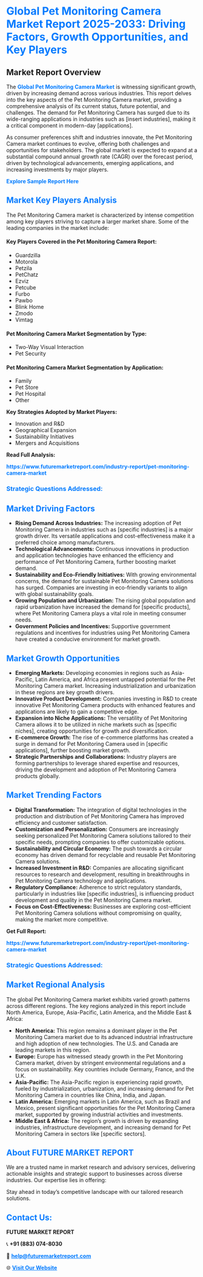 <h1 style="color: #007BFF;">Global Pet Monitoring Camera Market Report 2025-2033: Driving Factors, Growth Opportunities, and Key Players</h1>

<section id="overview">
<h2>Market Report Overview</h2>
<p>The <a href="https://www.futuremarketreport.com/industry-report/pet-monitoring-camera-market" style="color: #007BFF; text-decoration: none;"><strong>Global Pet Monitoring Camera Market</strong></a> is witnessing significant growth, driven by increasing demand across various industries. This report delves into the key aspects of the Pet Monitoring Camera market, providing a comprehensive analysis of its current status, future potential, and challenges. The demand for Pet Monitoring Camera has surged due to its wide-ranging applications in industries such as [insert industries], making it a critical component in modern-day [applications].</p>
<p>As consumer preferences shift and industries innovate, the Pet Monitoring Camera market continues to evolve, offering both challenges and opportunities for stakeholders. The global market is expected to expand at a substantial compound annual growth rate (CAGR) over the forecast period, driven by technological advancements, emerging applications, and increasing investments by major players.</p>
</section>

<section id="overview">
<p><a href="https://www.futuremarketreport.com/request-sample/reportId=50927" style="color: #007BFF; text-decoration: none;"><strong>Explore Sample Report Here</strong></a></p>
</section>

<section id="key-players">
<h2 style="color: #007BFF;">Market Key Players Analysis</h2>
<p>The Pet Monitoring Camera market is characterized by intense competition among key players striving to capture a larger market share. Some of the leading companies in the market include:</p>
<h4>Key Players Covered in the Pet Monitoring Camera Report:</h4>
<ul><li>Guardzilla</li><li>Motorola</li><li>Petzila</li><li>PetChatz</li><li>Ezviz</li><li>Petcube</li><li>Furbo</li><li>Pawbo</li><li>Blink Home</li><li>Zmodo</li><li>Vimtag</li></ul>
<h4>Pet Monitoring Camera Market Segmentation by Type:</h4>
<ul><li>Two-Way Visual Interaction</li><li>Pet Security</li></ul>

<h4>Pet Monitoring Camera Market Segmentation by Application:</h4>
<ul><li>Family</li><li>Pet Store</li><li>Pet Hospital</li><li>Other</li></ul>
<p><strong>Key Strategies Adopted by Market Players:</strong></p>
<ul>
<li>Innovation and R&D</li>
<li>Geographical Expansion</li>
<li>Sustainability Initiatives</li>
<li>Mergers and Acquisitions</li>
</ul>
</section>

<section>
<p><strong>Read Full Analysis: </strong></p><a href="https://www.futuremarketreport.com/industry-report/pet-monitoring-camera-market" style="color: #007BFF; text-decoration: none;"><strong>https://www.futuremarketreport.com/industry-report/pet-monitoring-camera-market</strong></a>
<h3 style="color: #007BFF;">Strategic Questions Addressed:</h3>
</section>

<section id="driving-factors">
<h2 style="color: #007BFF;">Market Driving Factors</h2>
<ul>
<li><strong>Rising Demand Across Industries:</strong> The increasing adoption of Pet Monitoring Camera in industries such as [specific industries] is a major growth driver. Its versatile applications and cost-effectiveness make it a preferred choice among manufacturers.</li>
<li><strong>Technological Advancements:</strong> Continuous innovations in production and application technologies have enhanced the efficiency and performance of Pet Monitoring Camera, further boosting market demand.</li>
<li><strong>Sustainability and Eco-Friendly Initiatives:</strong> With growing environmental concerns, the demand for sustainable Pet Monitoring Camera solutions has surged. Companies are investing in eco-friendly variants to align with global sustainability goals.</li>
<li><strong>Growing Population and Urbanization:</strong> The rising global population and rapid urbanization have increased the demand for [specific products], where Pet Monitoring Camera plays a vital role in meeting consumer needs.</li>
<li><strong>Government Policies and Incentives:</strong> Supportive government regulations and incentives for industries using Pet Monitoring Camera have created a conducive environment for market growth.</li>
</ul>
</section>

<section id="growth-opportunities">
<h2 style="color: #007BFF;">Market Growth Opportunities</h2>
<ul>
<li><strong>Emerging Markets:</strong> Developing economies in regions such as Asia-Pacific, Latin America, and Africa present untapped potential for the Pet Monitoring Camera market. Increasing industrialization and urbanization in these regions are key growth drivers.</li>
<li><strong>Innovative Product Development:</strong> Companies investing in R&D to create innovative Pet Monitoring Camera products with enhanced features and applications are likely to gain a competitive edge.</li>
<li><strong>Expansion into Niche Applications:</strong> The versatility of Pet Monitoring Camera allows it to be utilized in niche markets such as [specific niches], creating opportunities for growth and diversification.</li>
<li><strong>E-commerce Growth:</strong> The rise of e-commerce platforms has created a surge in demand for Pet Monitoring Camera used in [specific applications], further boosting market growth.</li>
<li><strong>Strategic Partnerships and Collaborations:</strong> Industry players are forming partnerships to leverage shared expertise and resources, driving the development and adoption of Pet Monitoring Camera products globally.</li>
</ul>
</section>

<section id="trending-factors">
<h2 style="color: #007BFF;">Market Trending Factors</h2>
<ul>
<li><strong>Digital Transformation:</strong> The integration of digital technologies in the production and distribution of Pet Monitoring Camera has improved efficiency and customer satisfaction.</li>
<li><strong>Customization and Personalization:</strong> Consumers are increasingly seeking personalized Pet Monitoring Camera solutions tailored to their specific needs, prompting companies to offer customizable options.</li>
<li><strong>Sustainability and Circular Economy:</strong> The push towards a circular economy has driven demand for recyclable and reusable Pet Monitoring Camera solutions.</li>
<li><strong>Increased Investment in R&D:</strong> Companies are allocating significant resources to research and development, resulting in breakthroughs in Pet Monitoring Camera technology and applications.</li>
<li><strong>Regulatory Compliance:</strong> Adherence to strict regulatory standards, particularly in industries like [specific industries], is influencing product development and quality in the Pet Monitoring Camera market.</li>
<li><strong>Focus on Cost-Effectiveness:</strong> Businesses are exploring cost-efficient Pet Monitoring Camera solutions without compromising on quality, making the market more competitive.</li>
</ul>
</section>

<section>
<p><strong>Get Full Report: </strong></p><a href="https://www.futuremarketreport.com/industry-report/pet-monitoring-camera-market" style="color: #007BFF; text-decoration: none;"><strong>https://www.futuremarketreport.com/industry-report/pet-monitoring-camera-market</strong></a>
<h3 style="color: #007BFF;">Strategic Questions Addressed:</h3>
</section>


<section id="regional-analysis">
<h2 style="color: #007BFF;">Market Regional Analysis</h2>
<p>The global Pet Monitoring Camera market exhibits varied growth patterns across different regions. The key regions analyzed in this report include North America, Europe, Asia-Pacific, Latin America, and the Middle East & Africa:</p>
<ul>
<li><strong>North America:</strong> This region remains a dominant player in the Pet Monitoring Camera market due to its advanced industrial infrastructure and high adoption of new technologies. The U.S. and Canada are leading markets in this region.</li>
<li><strong>Europe:</strong> Europe has witnessed steady growth in the Pet Monitoring Camera market, driven by stringent environmental regulations and a focus on sustainability. Key countries include Germany, France, and the U.K.</li>
<li><strong>Asia-Pacific:</strong> The Asia-Pacific region is experiencing rapid growth, fueled by industrialization, urbanization, and increasing demand for Pet Monitoring Camera in countries like China, India, and Japan.</li>
<li><strong>Latin America:</strong> Emerging markets in Latin America, such as Brazil and Mexico, present significant opportunities for the Pet Monitoring Camera market, supported by growing industrial activities and investments.</li>
<li><strong>Middle East & Africa:</strong> The region’s growth is driven by expanding industries, infrastructure development, and increasing demand for Pet Monitoring Camera in sectors like [specific sectors].</li>
</ul>
</section>

<footer>
<h2 style="color: #007BFF;">About FUTURE MARKET REPORT</h2>
<p>We are a trusted name in market research and advisory services, delivering actionable insights and strategic support to businesses across diverse industries. Our expertise lies in offering:</p>

<p>Stay ahead in today’s competitive landscape with our tailored research solutions.</p>

<h2 style="color: #007BFF;">Contact Us:</h2>
<p><strong>FUTURE MARKET REPORT</strong></p>
<p>📞 <strong>+91 (883) 074-8030</strong></p>
<p>📧 <strong><a href="mailto:help@futuremarketreport.com" style="color: #007BFF;">help@futuremarketreport.com</a></strong></p>
<p>🌐 <strong><a href="https://www.futuremarketreport.com/" style="color: #007BFF;">Visit Our Website</a></strong></p>
</footer>